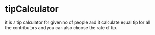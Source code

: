 # tipCalculator
it is a tip calculator for given no of people and it calculate equal tip for all the contributors and you can also choose the rate of tip.

